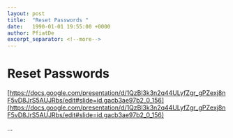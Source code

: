 ```yaml
---
layout: post
title:  "Reset Passwords "
date:   1990-01-01 19:55:00 +0000
author: PfiatDe
excerpt_separator: <!--more-->
---
```


# Reset Passwords 
[https://docs.google.com/presentation/d/1QzBl3k3n2q44ULyfZgr_gPZexj8nF5vD8JrS5AUJRbs/edit#slide=id.gacb3ae97b2_0_156](https://docs.google.com/presentation/d/1QzBl3k3n2q44ULyfZgr_gPZexj8nF5vD8JrS5AUJRbs/edit#slide=id.gacb3ae97b2_0_156)

...
<!--more-->
